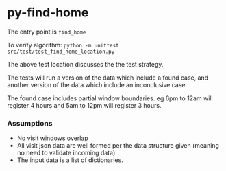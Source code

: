 # py-find-home

The entry point is `find_home`

To verify algorithm:
  `python -m unittest src/test/test_find_home_location.py`
  
  The above test location discusses the the test strategy.
  
  The tests will run a version of the data which include a found case, and another version of the data which include an inconclusive case.
  
  The found case includes partial window boundaries.  eg 6pm to 12am will register 4 hours and 5am to 12pm will register 3 hours.
  
 ### Assumptions
 
  - No visit windows overlap
  - All visit json data are well formed per the data structure given (meaning no need to validate incoming data)
  - The input data is a list of dictionaries.
 
